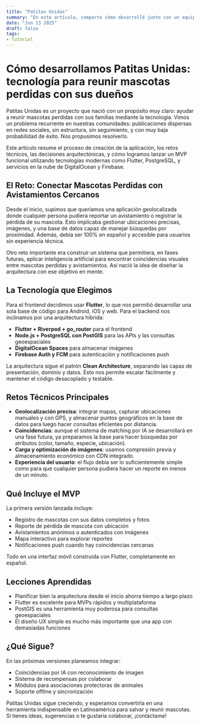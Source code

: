 ```yaml
---
title: "Patitas Unidas"
summary: "En este artículo, comparto cómo desarrollé junto con un equipo, una webapp para encontrar coincidencias entre mascotas perdidas y avistamientos cercanos utilizando Flutter, geolocalización y servicios en la nube."
date: "Jun 13 2025"
draft: false
tags:
- Tutorial
---
```


<h1>Cómo desarrollamos Patitas Unidas: tecnología para reunir mascotas perdidas con sus dueños</h1>

<p>Patitas Unidas es un proyecto que nació con un propósito muy claro: ayudar a reunir mascotas perdidas con sus familias mediante la tecnología. Vimos un problema recurrente en nuestras comunidades: publicaciones dispersas en redes sociales, sin estructura, sin seguimiento, y con muy baja probabilidad de éxito. Nos propusimos resolverlo.</p>

<p>Este artículo resume el proceso de creación de la aplicación, los retos técnicos, las decisiones arquitectónicas, y cómo logramos lanzar un MVP funcional utilizando tecnologías modernas como Flutter, PostgreSQL, y servicios en la nube de DigitalOcean y Firebase.</p>

<h2>El Reto: Conectar Mascotas Perdidas con Avistamientos Cercanos</h2>

<p>Desde el inicio, supimos que queríamos una aplicación geolocalizada donde cualquier persona pudiera reportar un avistamiento o registrar la pérdida de su mascota. Esto implicaba gestionar ubicaciones precisas, imágenes, y una base de datos capaz de manejar búsquedas por proximidad. Además, debía ser 100% en español y accesible para usuarios sin experiencia técnica.</p>

<p>Otro reto importante era construir un sistema que permitiera, en fases futuras, aplicar inteligencia artificial para encontrar coincidencias visuales entre mascotas perdidas y avistamientos. Así nació la idea de diseñar la arquitectura con ese objetivo en mente.</p>

<h2>La Tecnología que Elegimos</h2>

<p>Para el frontend decidimos usar <strong>Flutter</strong>, lo que nos permitió desarrollar una sola base de código para Android, iOS y web. Para el backend nos inclinamos por una arquitectura híbrida:</p>

<ul>
  <li><strong>Flutter + Riverpod + go_router</strong> para el frontend</li>
  <li><strong>Node.js + PostgreSQL con PostGIS</strong> para las APIs y las consultas geoespaciales</li>
  <li><strong>DigitalOcean Spaces</strong> para almacenar imágenes</li>
  <li><strong>Firebase Auth y FCM</strong> para autenticación y notificaciones push</li>
</ul>

<p>La arquitectura sigue el patrón <strong>Clean Architecture</strong>, separando las capas de presentación, dominio y datos. Esto nos permite escalar fácilmente y mantener el código desacoplado y testable.</p>

<h2>Retos Técnicos Principales</h2>

<ul>
  <li><strong>Geolocalización precisa</strong>: integrar mapas, capturar ubicaciones manuales y con GPS, y almacenar puntos geográficos en la base de datos para luego hacer consultas eficientes por distancia.</li>
  <li><strong>Coincidencias</strong>: aunque el sistema de matching por IA se desarrollará en una fase futura, ya preparamos la base para hacer búsquedas por atributos (color, tamaño, especie, ubicación).</li>
  <li><strong>Carga y optimización de imágenes</strong>: usamos compresión previa y almacenamiento económico con CDN integrado.</li>
  <li><strong>Experiencia del usuario</strong>: el flujo debía ser lo suficientemente simple como para que cualquier persona pudiera hacer un reporte en menos de un minuto.</li>
</ul>

<h2>Qué Incluye el MVP</h2>

<p>La primera versión lanzada incluye:</p>

<ul>
  <li>Registro de mascotas con sus datos completos y fotos</li>
  <li>Reporte de pérdida de mascota con ubicación</li>
  <li>Avistamientos anónimos o autenticados con imágenes</li>
  <li>Mapa interactivo para explorar reportes</li>
  <li>Notificaciones push cuando hay coincidencias cercanas</li>
</ul>

<p>Todo en una interfaz móvil construida con Flutter, completamente en español.</p>

<h2>Lecciones Aprendidas</h2>

<ul>
  <li>Planificar bien la arquitectura desde el inicio ahorra tiempo a largo plazo</li>
  <li>Flutter es excelente para MVPs rápidos y multiplataforma</li>
  <li>PostGIS es una herramienta muy poderosa para consultas geoespaciales</li>
  <li>El diseño UX simple es mucho más importante que una app con demasiadas funciones</li>
</ul>

<h2>¿Qué Sigue?</h2>

<p>En las próximas versiones planeamos integrar:</p>
<ul>
  <li>Coincidencias por IA con reconocimiento de imagen</li>
  <li>Sistema de recompensas por colaborar</li>
  <li>Módulos para asociaciones protectoras de animales</li>
  <li>Soporte offline y sincronización</li>
</ul>

<p>Patitas Unidas sigue creciendo, y esperamos convertirla en una herramienta indispensable en Latinoamérica para salvar y reunir mascotas. Si tienes ideas, sugerencias o te gustaría colaborar, ¡contáctame!</p>

